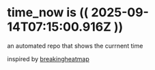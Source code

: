 # time_now is (( 2025-09-14T07:15:00.916Z ))

an automated repo that shows the currnent time

inspired by [breakingheatmap](https://github.com/breakingheatmap/breakingheatmap)